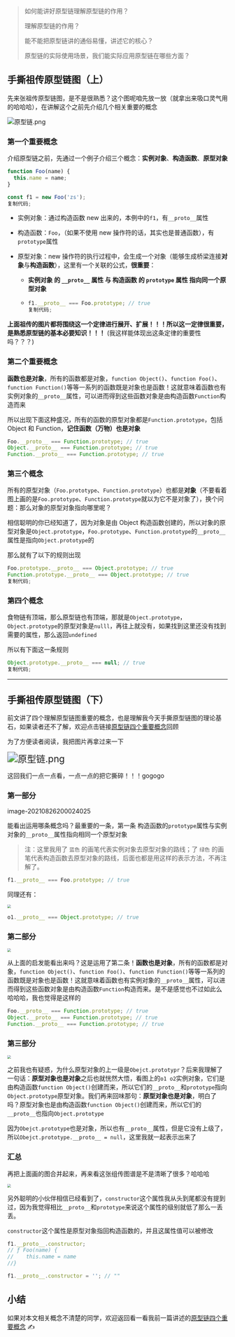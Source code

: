 > 如何能讲好原型链理解原型链的作用？
>
> 理解原型链的作用？
>
> 能不能把原型链讲的通俗易懂，讲述它的核心？
>
> 原型链的实际使用场景，我们能实际应用原型链在哪些方面？

## 手撕祖传原型链图（上）

先来张祖传原型链图，是不是很熟悉？这个图呢咱先放一放（就拿出来吸口灵气用的哈哈哈），在讲解这个之前先介绍几个相关重要的概念

![原型链.png](https://p9-juejin.byteimg.com/tos-cn-i-k3u1fbpfcp/14ab4e648b6745ee87520881e8798494~tplv-k3u1fbpfcp-watermark.awebp)

### 第一个重要概念

介绍原型链之前，先通过一个例子介绍三个概念：**实例对象**、**构造函数**、**原型对象**

```js
function Foo(name) {
  this.name = name;
}

const f1 = new Foo('zs');
复制代码;
```

- 实例对象：通过构造函数 new 出来的，本例中的`f1`，有`__proto__`属性

- 构造函数：`Foo`，（如果不使用 new 操作符的话，其实也是普通函数），有`prototype`属性

- 原型对象：new 操作符的执行过程中，会生成一个对象（能够生成桥梁连接**对象**与**构造函数**），这里有一个关联的公式，**很重要**：

  - **实例对象 的 `__proto__` 属性 与 构造函数 的 `prototype` 属性 指向同一个原型对象**

  - ```jsx
    f1.__proto__ === Foo.prototype; // true
    复制代码;
    ```

**上面祖传的图片都将围绕这一个定律进行展开、扩展！！！所以这一定律很重要，是熟悉原型链的基本必要知识！！！** (我这样能体现出这条定律的重要性吗？？？)

### 第二个重要概念

**函数也是对象**，所有的函数都是对象，`function Object()`、`function Foo()`、`function Function()`等等一系列的函数既是对象也是函数！这就意味着函数也有实例对象的`__proto__`属性，可以进而得到这些函数对象是由构造函数`Function`构造而来

所以出现下面这种盛况，所有的函数的原型对象都是`Function.prototype`，包括 Object 和 Function，**记住函数（万物）也是对象**

```js
Foo.__proto__ === Function.prototype; // true
Object.__proto__ === Function.prototype; // true
Function.__proto__ === Function.prototype; // true
```

### 第三个概念

所有的原型对象（`Foo.prototype`、`Function.prototype`）也都是**对象**（不要看着图上画的是`Foo.prototype`、`Function.prototype`就以为它不是对象了），换个问题：那么对象的原型对象指向哪里呢？

相信聪明的你已经知道了，因为对象是由 Object 构造函数创建的，所以对象的原型对象是`Object.prototype`，`Foo.prototype`、`Function.prototype`的`__proto__`属性是指向`Object.prototype`的

那么就有了以下的规则出现

```jsx
Foo.prototype.__proto__ === Object.prototype; // true
Function.prototype.__proto__ === Object.prototype; // true
复制代码;
```

### 第四个概念

食物链有顶端，那么原型链也有顶端，那就是`Object.prototype`，`Object.prototype`的原型对象是`nulll`，再往上就没有，如果找到这里还没有找到需要的属性，那么返回`undefined`

所以有下面这一条规则

```jsx
Object.prototype.__proto__ === null; // true
复制代码;
```

---

## 手撕祖传原型链图（下）

前文讲了四个理解原型链图重要的概念，也是理解我今天手撕原型链图的理论基石，如果读者还不了解，欢迎点击链接[原型链四个重要概念](https://juejin.cn/post/7000700538232766472/)回顾

为了方便读者阅读，我把图片再拿过来一下

<img src="https://p9-juejin.byteimg.com/tos-cn-i-k3u1fbpfcp/14ab4e648b6745ee87520881e8798494~tplv-k3u1fbpfcp-watermark.awebp" alt="原型链.png" style="zoom:150%;" />

这回我们一点一点看，一点一点的把它撕碎！！！gogogo

### 第一部分

image-20210826200024025

能看出运用哪条概念吗？最重要的一条，第一条 构造函数的`prototype`属性与实例对象的`__proto__`属性指向相同一个原型对象

> 注：这里我用了 `蓝色` 的画笔代表实例对象去原型对象的路线；了 `绿色` 的画笔代表构造函数去原型对象的路线，后面也都是用这样的表示方法，不再注解了。

```jsx
f1.__proto__ === Foo.prototype; // true
```

同理还有：

<img src="https://gitee.com/sjy666666/image-host/raw/master/img/image-20210826200622691.png" style="zoom:50%;" />

```jsx
o1.__proto__ === Object.prototype; // true
```

### 第二部分

<img src="https://gitee.com/sjy666666/image-host/raw/master/img/image-20210826201050306.png" style="zoom: 50%;" />

从上面的启发能看出来吗？这是运用了第二条！**函数也是对象**，所有的函数都是对象，`function Object()`、`function Foo()`、`function Function()`等等一系列的函数既是对象也是函数！这就意味着函数也有实例对象的`__proto__`属性，可以进而得到这些函数对象是由构造函数`Function`构造而来。是不是感觉也不过如此么哈哈哈，我也觉得是这样的

```jsx
Foo.__proto__ === Function.prototype; // true
Object.__proto__ === Function.prototype; // true
Function.__proto__ === Function.prototype; // true
```

### 第三部分

<img src="https://gitee.com/sjy666666/image-host/raw/master/img/image-20210826201744660.png" style="zoom:50%;" />

之前我也有疑惑，为什么原型对象的上一级是`Obejct.prototypr`？后来我理解了一句话：**原型对象也是对象**之后也就恍然大悟，看图上的`o1 o2`实例对象，它们是由构造函数`function Object()`创建而来，所以它们的`__proto__`和`prototype`指向`Object.prototype`原型对象。我们再来回味那句：**原型对象也是对象**，明白了吗？原型对象也是由构造函数`function Object()`创建而来，所以它们的`__proto__`也指向`Object.prototype`

因为`Obejct.prototype`也是对象，所以也有`__proto__`属性，但是它没有上级了，所以`Obejct.prototype.__proto__ = null`，这里我就一起表示出来了

### 汇总

再把上面画的图合并起来，再来看这张组传图谱是不是清晰了很多？哈哈哈

<img src="https://gitee.com/sjy666666/image-host/raw/master/img/image-20210826202557568.png" style="zoom:50%;" />

另外聪明的小伙伴相信已经看到了，`constructor`这个属性我从头到尾都没有提到过，因为我觉得相比`__proto__`和`prototype`来说这个属性的级别就低了那么一丢丢。

`constructor`这个属性是原型对象指回构造函数的，并且这属性值可以被修改

```jsx
f1.__proto__.constructor;
// ƒ Foo(name) {
//    this.name = name
//}

f1.__proto__.constructor = ''; // ""
```

## 小结

如果对本文相关概念不清楚的同学，欢迎返回看一看我前一篇讲述的[原型链四个重要概念](https://juejin.cn/post/7000700538232766472/) ✍
